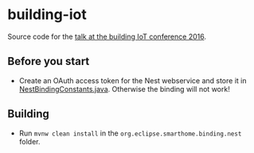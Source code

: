 # building-iot
Source code for the [talk at the building IoT conference 2016](http://www.buildingiot.de/veranstaltung-4984-die-leichtigkeit-des-seins%3A-bindings-f%C3%BCr-eclipse-smarthome-entwickeln.html).

## Before you start

* Create an OAuth access token for the Nest webservice and store it in [NestBindingConstants.java](https://github.com/phxql/building-iot/blob/master/org.eclipse.smarthome.binding.nest/src/main/java/org/eclipse/smarthome/binding/nest/NestBindingConstants.java). Otherwise the binding will not work!

## Building

* Run `mvnw clean install` in the `org.eclipse.smarthome.binding.nest` folder.